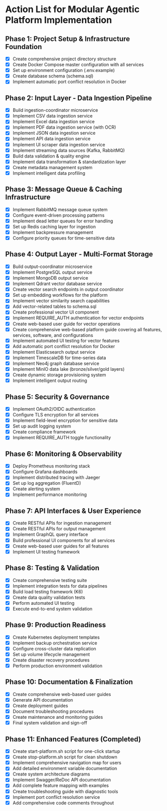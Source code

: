 # Action List for Modular Agentic Platform Implementation

## Phase 1: Project Setup & Infrastructure Foundation
- [X] Create comprehensive project directory structure
- [X] Create Docker Compose master configuration with all services
- [X] Set up environment configuration (.env.example)
- [X] Create database schema (schema.sql)
- [X] Implement automatic port conflict resolution in Docker

## Phase 2: Input Layer - Data Ingestion Pipeline
- [X] Build ingestion-coordinator microservice
- [X] Implement CSV data ingestion service
- [X] Implement Excel data ingestion service
- [X] Implement PDF data ingestion service (with OCR)
- [X] Implement JSON data ingestion service
- [X] Implement API data ingestion service
- [X] Implement UI scraper data ingestion service
- [X] Implement streaming data sources (Kafka, RabbitMQ)
- [X] Build data validation & quality engine
- [X] Implement data transformation & standardization layer
- [X] Create metadata management system
- [X] Implement intelligent data profiling

## Phase 3: Message Queue & Caching Infrastructure
- [X] Implement RabbitMQ message queue system
- [X] Configure event-driven processing patterns
- [X] Implement dead letter queues for error handling
- [X] Set up Redis caching layer for ingestion
- [X] Implement backpressure management
- [X] Configure priority queues for time-sensitive data

## Phase 4: Output Layer - Multi-Format Storage
- [X] Build output-coordinator microservice
- [X] Implement PostgreSQL output service
- [X] Implement MongoDB output service
- [X] Implement Qdrant vector database service
- [X] Create vector search endpoints in output coordinator
- [X] Set up embedding workflows for the platform
- [X] Implement vector similarity search capabilities
- [X] Add vector-related tables to schema.sql
- [X] Create professional vector UI component
- [X] Implement REQUIRE_AUTH authentication for vector endpoints
- [X] Create web-based user guide for vector operations
- [X] Create comprehensive web-based platform guide covering all features, services, software, and configurations
- [X] Implement automated UI testing for vector features
- [X] Add automatic port conflict resolution for Docker
- [X] Implement Elasticsearch output service
- [X] Implement TimescaleDB for time-series data
- [X] Implement Neo4j graph database service
- [X] Implement MinIO data lake (bronze/silver/gold layers)
- [X] Create dynamic storage provisioning system
- [X] Implement intelligent output routing

## Phase 5: Security & Governance
- [X] Implement OAuth2/OIDC authentication
- [X] Configure TLS encryption for all services
- [X] Implement field-level encryption for sensitive data
- [X] Set up audit logging system
- [X] Create compliance framework
- [X] Implement REQUIRE_AUTH toggle functionality

## Phase 6: Monitoring & Observability
- [X] Deploy Prometheus monitoring stack
- [X] Configure Grafana dashboards
- [X] Implement distributed tracing with Jaeger
- [X] Set up log aggregation (FluentD)
- [X] Create alerting system
- [X] Implement performance monitoring

## Phase 7: API Interfaces & User Experience
- [X] Create RESTful APIs for ingestion management
- [X] Create RESTful APIs for output management
- [X] Implement GraphQL query interface
- [X] Build professional UI components for all services
- [X] Create web-based user guides for all features
- [X] Implement UI testing framework

## Phase 8: Testing & Validation
- [X] Create comprehensive testing suite
- [X] Implement integration tests for data pipelines
- [X] Build load testing framework (K6)
- [X] Create data quality validation tests
- [X] Perform automated UI testing
- [X] Execute end-to-end system validation

## Phase 9: Production Readiness
- [X] Create Kubernetes deployment templates
- [X] Implement backup orchestration service
- [X] Configure cross-cluster data replication
- [X] Set up volume lifecycle management
- [X] Create disaster recovery procedures
- [X] Perform production environment validation

## Phase 10: Documentation & Finalization
- [X] Create comprehensive web-based user guides
- [X] Generate API documentation
- [X] Create deployment guides
- [X] Document troubleshooting procedures
- [X] Create maintenance and monitoring guides
- [X] Final system validation and sign-off

## Phase 11: Enhanced Features (Completed)
- [X] Create start-platform.sh script for one-click startup
- [X] Create stop-platform.sh script for clean shutdown
- [X] Implement comprehensive navigation map for users
- [X] Add detailed environment variable documentation
- [X] Create system architecture diagrams
- [X] Implement Swagger/ReDoc API documentation
- [X] Add complete feature mapping with examples
- [X] Create troubleshooting guide with diagnostic tools
- [X] Implement port conflict resolution service
- [X] Add comprehensive code comments throughout
